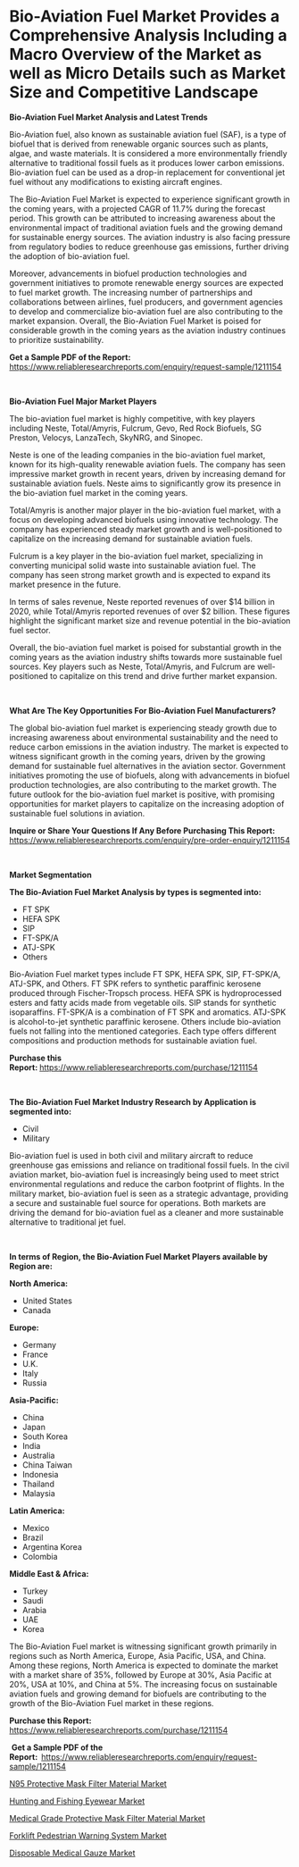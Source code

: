 <p><h1>Bio-Aviation Fuel Market Provides a Comprehensive Analysis Including a Macro Overview of the Market as well as Micro Details such as Market Size and Competitive Landscape</h1></p><p><strong>Bio-Aviation Fuel Market Analysis and Latest Trends</strong></p>
<p><p>Bio-Aviation fuel, also known as sustainable aviation fuel (SAF), is a type of biofuel that is derived from renewable organic sources such as plants, algae, and waste materials. It is considered a more environmentally friendly alternative to traditional fossil fuels as it produces lower carbon emissions. Bio-aviation fuel can be used as a drop-in replacement for conventional jet fuel without any modifications to existing aircraft engines.</p><p>The Bio-Aviation Fuel Market is expected to experience significant growth in the coming years, with a projected CAGR of 11.7% during the forecast period. This growth can be attributed to increasing awareness about the environmental impact of traditional aviation fuels and the growing demand for sustainable energy sources. The aviation industry is also facing pressure from regulatory bodies to reduce greenhouse gas emissions, further driving the adoption of bio-aviation fuel.</p><p>Moreover, advancements in biofuel production technologies and government initiatives to promote renewable energy sources are expected to fuel market growth. The increasing number of partnerships and collaborations between airlines, fuel producers, and government agencies to develop and commercialize bio-aviation fuel are also contributing to the market expansion. Overall, the Bio-Aviation Fuel Market is poised for considerable growth in the coming years as the aviation industry continues to prioritize sustainability.</p></p>
<p><strong>Get a Sample PDF of the Report:&nbsp;</strong> <a href="https://www.reliableresearchreports.com/enquiry/request-sample/1211154">https://www.reliableresearchreports.com/enquiry/request-sample/1211154</a></p>
<p>&nbsp;</p>
<p><strong>Bio-Aviation Fuel Major Market Players</strong></p>
<p><p>The bio-aviation fuel market is highly competitive, with key players including Neste, Total/Amyris, Fulcrum, Gevo, Red Rock Biofuels, SG Preston, Velocys, LanzaTech, SkyNRG, and Sinopec. </p><p>Neste is one of the leading companies in the bio-aviation fuel market, known for its high-quality renewable aviation fuels. The company has seen impressive market growth in recent years, driven by increasing demand for sustainable aviation fuels. Neste aims to significantly grow its presence in the bio-aviation fuel market in the coming years.</p><p>Total/Amyris is another major player in the bio-aviation fuel market, with a focus on developing advanced biofuels using innovative technology. The company has experienced steady market growth and is well-positioned to capitalize on the increasing demand for sustainable aviation fuels.</p><p>Fulcrum is a key player in the bio-aviation fuel market, specializing in converting municipal solid waste into sustainable aviation fuel. The company has seen strong market growth and is expected to expand its market presence in the future.</p><p>In terms of sales revenue, Neste reported revenues of over $14 billion in 2020, while Total/Amyris reported revenues of over $2 billion. These figures highlight the significant market size and revenue potential in the bio-aviation fuel sector.</p><p>Overall, the bio-aviation fuel market is poised for substantial growth in the coming years as the aviation industry shifts towards more sustainable fuel sources. Key players such as Neste, Total/Amyris, and Fulcrum are well-positioned to capitalize on this trend and drive further market expansion.</p></p>
<p>&nbsp;</p>
<p><strong>What Are The Key Opportunities For Bio-Aviation Fuel Manufacturers?</strong></p>
<p><p>The global bio-aviation fuel market is experiencing steady growth due to increasing awareness about environmental sustainability and the need to reduce carbon emissions in the aviation industry. The market is expected to witness significant growth in the coming years, driven by the growing demand for sustainable fuel alternatives in the aviation sector. Government initiatives promoting the use of biofuels, along with advancements in biofuel production technologies, are also contributing to the market growth. The future outlook for the bio-aviation fuel market is positive, with promising opportunities for market players to capitalize on the increasing adoption of sustainable fuel solutions in aviation.</p></p>
<p><strong>Inquire or Share Your Questions If Any Before Purchasing This Report:</strong> <a href="https://www.reliableresearchreports.com/enquiry/pre-order-enquiry/1211154">https://www.reliableresearchreports.com/enquiry/pre-order-enquiry/1211154</a></p>
<p>&nbsp;</p>
<p><strong>Market Segmentation</strong></p>
<p><strong>The Bio-Aviation Fuel Market Analysis by types is segmented into:</strong></p>
<p><ul><li>FT SPK</li><li>HEFA SPK</li><li>SIP</li><li>FT-SPK/A</li><li>ATJ-SPK</li><li>Others</li></ul></p>
<p><p>Bio-Aviation Fuel market types include FT SPK, HEFA SPK, SIP, FT-SPK/A, ATJ-SPK, and Others. FT SPK refers to synthetic paraffinic kerosene produced through Fischer-Tropsch process. HEFA SPK is hydroprocessed esters and fatty acids made from vegetable oils. SIP stands for synthetic isoparaffins. FT-SPK/A is a combination of FT SPK and aromatics. ATJ-SPK is alcohol-to-jet synthetic paraffinic kerosene. Others include bio-aviation fuels not falling into the mentioned categories. Each type offers different compositions and production methods for sustainable aviation fuel.</p></p>
<p><strong>Purchase this Report:&nbsp;</strong><a href="https://www.reliableresearchreports.com/purchase/1211154">https://www.reliableresearchreports.com/purchase/1211154</a></p>
<p>&nbsp;</p>
<p><strong>The Bio-Aviation Fuel Market Industry Research by Application is segmented into:</strong></p>
<p><ul><li>Civil</li><li>Military</li></ul></p>
<p><p>Bio-aviation fuel is used in both civil and military aircraft to reduce greenhouse gas emissions and reliance on traditional fossil fuels. In the civil aviation market, bio-aviation fuel is increasingly being used to meet strict environmental regulations and reduce the carbon footprint of flights. In the military market, bio-aviation fuel is seen as a strategic advantage, providing a secure and sustainable fuel source for operations. Both markets are driving the demand for bio-aviation fuel as a cleaner and more sustainable alternative to traditional jet fuel.</p></p>
<p>&nbsp;</p>
<p><strong>In terms of Region, the Bio-Aviation Fuel Market Players available by Region are:</strong></p>
<p>
    <p> <strong> North America: </strong>
        <ul>
            <li>United States</li>
            <li>Canada</li>
        </ul>
        </p> 
    <p> <strong> Europe: </strong>
        <ul>
            <li>Germany</li>
            <li>France</li>
            <li>U.K.</li>
            <li>Italy</li>
            <li>Russia</li>
        </ul>
        </p> 
    <p> <strong> Asia-Pacific: </strong>
        <ul>
            <li>China</li>
            <li>Japan</li>
            <li>South Korea</li>
            <li>India</li>
            <li>Australia</li>
            <li>China Taiwan</li>
            <li>Indonesia</li>
            <li>Thailand</li>
            <li>Malaysia</li>
        </ul>
        </p> 
    <p> <strong> Latin America: </strong>
        <ul>
            <li>Mexico</li>
            <li>Brazil</li>
            <li>Argentina Korea</li>
            <li>Colombia</li>
        </ul>
        </p> 
    <p> <strong> Middle East & Africa: </strong>
        <ul>
            <li>Turkey</li>
            <li>Saudi</li>
            <li>Arabia</li>
            <li>UAE</li>
            <li>Korea</li>
        </ul>
    </p>
    </p>
<p><p>The Bio-Aviation Fuel market is witnessing significant growth primarily in regions such as North America, Europe, Asia Pacific, USA, and China. Among these regions, North America is expected to dominate the market with a market share of 35%, followed by Europe at 30%, Asia Pacific at 20%, USA at 10%, and China at 5%. The increasing focus on sustainable aviation fuels and growing demand for biofuels are contributing to the growth of the Bio-Aviation Fuel market in these regions.</p></p>
<p><strong>Purchase this Report: </strong><a href="https://www.reliableresearchreports.com/purchase/1211154">https://www.reliableresearchreports.com/purchase/1211154</a></p>
<p>&nbsp;<strong>Get a Sample PDF of the Report:&nbsp;&nbsp;</strong><a href="https://www.reliableresearchreports.com/enquiry/request-sample/1211154">https://www.reliableresearchreports.com/enquiry/request-sample/1211154</a></p>
<p><strong></strong></p>
<p><p><a href="https://medium.com/@dougfahey534/analyzing-n95-protective-mask-filter-material-market-global-industry-perspective-and-forecast-729a96eb0139">N95 Protective Mask Filter Material Market</a></p><p><a href="https://github.com/tamvrosiya/Market-Research-Report-List-2/blob/main/hunting-and-fishing-eyewear-market.md">Hunting and Fishing Eyewear Market</a></p><p><a href="https://medium.com/@dougfahey534/medical-grade-protective-mask-filter-material-market-the-key-to-successful-business-strategy-3d714d3c17ec">Medical Grade Protective Mask Filter Material Market</a></p><p><a href="https://github.com/pizolina/Market-Research-Report-List-3/blob/main/forklift-pedestrian-warning-system-market.md">Forklift Pedestrian Warning System Market</a></p><p><a href="https://medium.com/@dougfahey534/disposable-medical-gauze-market-insights-into-market-cagr-market-trends-and-growth-strategies-f6790b6065d5">Disposable Medical Gauze Market</a></p></p>